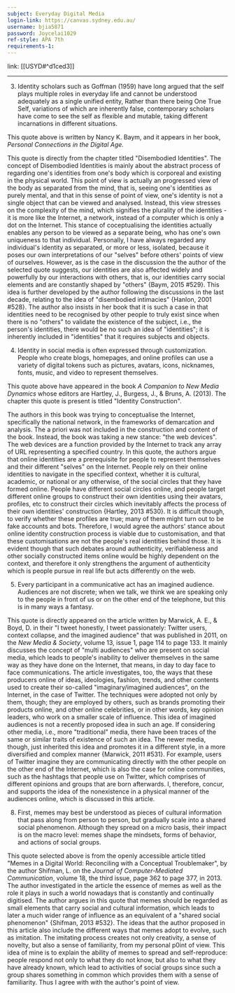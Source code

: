 ```yaml
---
subject: Everyday Digital Media
login-link: https://canvas.sydney.edu.au/
username: bjia5871
password: Joycelai1029
ref-style: APA 7th
requirements-1: 
---
```

link: [[USYD#^d1ced3]]

---

3. Identity scholars such as Goffman (1959) have long argued that the self plays multiple roles in everyday life and cannot be understood adequately as a single unified entity, Rather than there being One True Self, variations of which are inherently false, contemporary scholars have come to see the self as flexible and mutable, taking different incarnations in different situations.

This quote above is written by Nancy K. Baym, and it appears in her book, *Personal Connections in the Digital Age.*

This quote is directly from the chapter titled "Disembodied Identities". The concept of Disembodied Identities is mainly about the abstract process of regarding one's identities from one's body which is corporeal and existing in the physical world. This point of view is actually an progressed view of the body as separated from the mind, that is, seeing one's identities as purely mental, and that in this sense of point of view, one's identity is not a single object that can be viewed and analysed. Instead, this view stresses on the complexity of the mind, which signifies the plurality of the identities - it is more like the Internet, a network, instead of a computer which is only a dot on the Internet.
This stance of coceptualising the identities actually enables any person to be viewed as a separate being, who has one's own uniqueness to that individual. Personally, I have always regarded any individual's identity as separated, or more or less, isolated, because it poses our own interpretations of our "selves" before others' points of view of ourselves. However, as is the case in the discussion the the author of the selected quote suggests, our identities are also affected widely and powerfully by our interactions with others, that is, our identities carry social elements and are constantly shaped by "others" {Baym, 2015 #529}. This idea is further developed by the author following the discussions in the last decade, relating to the idea of "disembodied intimacies" {Hanlon, 2001 #528}. The author also insists in her book that it is such a case in that identities need to be recognised by other people to truly exist since when there is no "others" to validate the existence of the subject, i.e., the person's identities, there would be no such an idea of "identities"; it is inherently included in "identities" that it requires subjects and objects.

4. Identity in social media is often expressed through customization. People who create blogs, homepages, and online profiles can use a variety of digital tokens such as pictures, avatars, icons, nicknames, fonts, music, and video to represent themselves.

This quote above have appeared in the book *A Companion to New Media Dynamics* whose editors are Hartley, J., Burgess, J., & Bruns, A. (2013). The chapter this quote is present is titled "Identity Construction".

The authors in this book was trying to conceptualise the Internet, specifically the national network, in the frameworks of demarcation and analysis. The a priori was not included in the construction and content of the book. Instead, the book was taking a new stance: "the web devices". The web devices are a function provided by the Internet to track any array of URL representing a specified country. In this quote, the authors argue that online identities are a prerequisite for people to represent themselves and their different "selves" on the Internet. People rely on their online identities to navigate in the specified context, whether it is cultural, academic, or national or any otherwise, of the social circles that they have formed online. People have different social circles online, and people target different online groups to construct their own identities using their avatars, profiles, etc to construct their circles which inevitably affects the process of their own identities' construction {Hartley, 2013 #530}. It is difficult though, to verify whether these profiles are true; many of them might turn out to be fake accounts and bots. Therefore, I would agree the authors' stance about online identity construction process is viable due to customisation, and that these customisations are not the people's real identities behind those. It is evident though that such debates around authenticity, verifiableness and other socially constructed items online would be highly dependent on the context, and therefore it only strengthens the argument of authenticity which is people pursue in real life but acts differently on the web.

5. Every participant in a communicative act has an imagined audience. Audiences are not discrete; when we talk, we think we are speaking only to the people in front of us or on the other end of the telephone, but this is in many ways a fantasy.

This quote is directly appeared on the article written by Marwick, A. E., & Boyd, D. in their "I tweet honestly, I tweet passionately: Twitter users, context collapse, and the imagined audience" that was published in 2011, on the  _New Media & Society_, volume 13, issue 1, page 114 to page 133. It mainly discusses the concept of "multi audiences" who are present on social media, which leads to people's inability to deliver themselves in the same way as they have done on the Internet, that means, in day to day face to face communications. The article investigates, too, the ways that these producers online of ideas, ideologies, fashion, trends, and other contents used to create their so-called "imaginary/imagined audiences", on the Internet, in the case of Twitter. The techniques were adopted not only by them, though; they are employed by others, such as brands promoting their products online, and other online celebrities, or in other words, key opinion leaders, who work on a smaller scale of influence.
This idea of imagined audiences is not a recently proposed idea in such an age. If considering other media, i.e., more "traditional" media, there have been traces of the same or similar traits of existence of such an idea. The newer media, though, just inherited this idea and promotes it in a different style, in a more diversified and complex manner {Marwick, 2011 #531}. For example, users of Twitter imagine they are communicating directly with the other people on the other end of the Internet, which is also the case for online communities, such as the hashtags that people use on Twitter, which comprises of different opinions and groups that are born afterwards. I, therefore, concur, and supports the idea of the nonexistence in a physical manner of the audiences online, which is discussed in this article.

8. First, memes may best be understood as pieces of cultural information that pass along from person to person, but gradually scale into a shared social phenomenon. Although they spread on a micro basis, their impact is on the macro level: memes shape the mindsets, forms of behavior, and actions of social groups.

This quote selected above is from the openly accessible article titled "Memes in a Digital World: Reconciling with a Conceptual Troublemaker", by the author Shifman, L. on the _Journal of Computer-Mediated Communication_, volume 18, the third issue, page 362 to page 377, in 2013. The author investigated in the article the essence of memes as well as the role it plays in such a world nowadays that is constantly and continually digitised. The author argues in this quote that memes should be regarded as small elements that carry social and cultural information, which leads to later a much wider range of influence as an equivalent of a "shared social phenomenon" {Shifman, 2013 #532}. The ideas that the author proposed in this article also include the different ways that memes adopt to evolve, such as imitation. The imitating process creates not only creativity, a sense of novelty, but also a sense of familiarity, from my personal p0int of view. This idea of mine is to explain the ability of memes to spread and self-reproduce: people respond not only to what they do not know, but also to what they have already known, which lead to activities of social groups since such a group shares something in common which provides them with a sense of familiarity. Thus I agree with with the author's point of view.